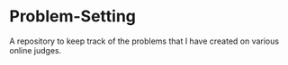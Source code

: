 # Problem-Setting

A repository to keep track of the problems that I have created on various online judges.
